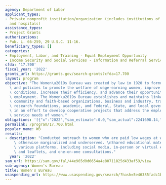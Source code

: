 ```yaml
---
agency: Department of Labor
applicant_types:
- Private nonprofit institution/organization (includes institutions of higher education
  and hospitals)
assistance_types:
- Project Grants
authorizations:
- Pub. L. 66-259, 29 U.S.C. 11-16.
beneficiary_types: []
categories:
- Employment, Labor, and Training - Equal Employment Opportunity
- Income Security and Social Services - Information and Referral Services
cfda: '17.700'
fiscal_year: '2022'
grants_url: https://grants.gov/search-grants?cfda=17.700
layout: program
objective: "The Women\u2019s Bureau was created by law in 1920 to formulate standards\
  \ and policies to promote the welfare of wage-earning women, improve their working\
  \ conditions, increase their efficiency, and advance their opportunities for profitable\
  \ employment. The Women\u2019s Bureau establishes and maintains linkage with national,\
  \ community and faith-based organizations, business and industry, trade unions,\
  \ research foundations, academic, and Federal, State, and local government agencies\
  \ in an effort to develop cooperative projects that address the employment and supportive\
  \ service needs of women."
obligations: '[{"x":"2022","sam_estimate":0.0,"sam_actual":2241698.14,"usa_spending_actual":-139701.82},{"x":"2023","sam_estimate":2871324.0,"sam_actual":0.0,"usa_spending_actual":3010467.52},{"x":"2024","sam_estimate":1000000.0,"sam_actual":0.0,"usa_spending_actual":0.0}]'
permalink: /program/17.700.html
popular_name: WB
results:
- description: "Conducted outreach to women who are paid low wages at work and are\
    \ otherwise marginalized and underserved. \nShared educational materials through\
    \ various platforms, including social media, in-person or virtual events, brochures\
    \ and leaflets, and one-on-one consultations."
  year: '2022'
sam_url: https://sam.gov/fal/44e965d0d6654a4e80711825d433af59/view
sub-agency: Women's Bureau
title: Women's Bureau
usaspending_url: https://www.usaspending.gov/search/?hash=5e46385fadc1b3c6466417ded96f4079
---
```

